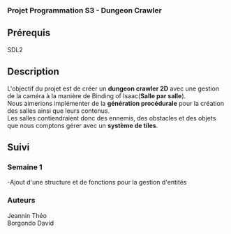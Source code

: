 ### Projet Programmation S3 - Dungeon Crawler 
## Prérequis
SDL2

## Description
L'objectif du projet est de créer un **dungeon crawler 2D** avec une gestion de la caméra à la manière de Binding of Isaac(**Salle par salle**).  
Nous aimerions implémenter de la **génération procédurale** pour la création des salles ainsi que leurs contenus.  
Les salles contiendraient donc des ennemis, des obstacles et des objets que nous comptons gérer avec un **système de tiles**.  
## Suivi
### Semaine 1  
-Ajout d'une structure et de fonctions pour la gestion d'entités

### Auteurs
Jeannin Théo  
Borgondo David
